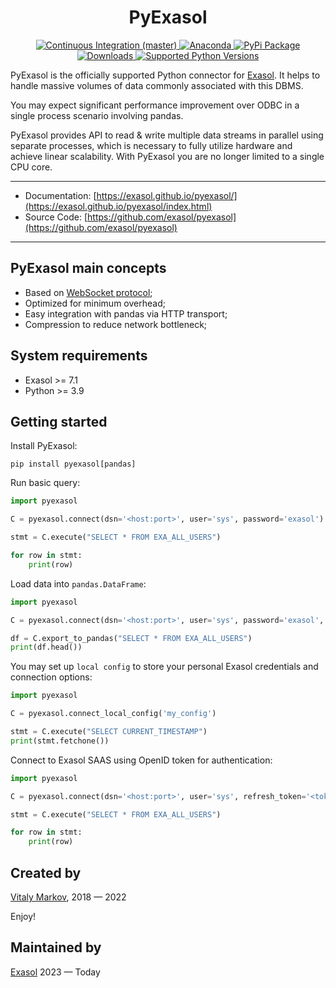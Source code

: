 <h1 align="center">PyExasol</h1>
<p align="center">
<a href="https://github.com/exasol/pyexasol/actions/workflows/pr-merge.yml">
    <img src="https://github.com/exasol/pyexasol/actions/workflows/pr-merge.yml/badge.svg?branch=master" alt="Continuous Integration (master)">
</a>
<a href="https://anaconda.org/conda-forge/pyexasol">
    <img src="https://anaconda.org/conda-forge/pyexasol/badges/version.svg" alt="Anaconda">
</a>
<a href="https://pypi.org/project/pyexasol/">
    <img src="https://img.shields.io/pypi/v/pyexasol" alt="PyPi Package">
</a>
<a href="https://pypi.org/project/pyexasol/">
    <img src="https://img.shields.io/pypi/dm/pyexasol" alt="Downloads">
</a>
<a href="https://pypi.org/project/pyexasol/">
    <img src="https://img.shields.io/pypi/pyversions/pyexasol" alt="Supported Python Versions">
</a>
</p>

PyExasol is the officially supported Python connector for [Exasol](https://www.exasol.com). It helps to handle massive volumes of data commonly associated with this DBMS.

You may expect significant performance improvement over ODBC in a single process scenario involving pandas.

PyExasol provides API to read & write multiple data streams in parallel using separate processes, which is necessary to fully utilize hardware and achieve linear scalability. With PyExasol you are no longer limited to a single CPU core.

---
* Documentation: [https://exasol.github.io/pyexasol/](https://exasol.github.io/pyexasol/index.html)
* Source Code: [https://github.com/exasol/pyexasol](https://github.com/exasol/pyexasol)
---

## PyExasol main concepts

- Based on [WebSocket protocol](https://github.com/exasol/websocket-api);
- Optimized for minimum overhead;
- Easy integration with pandas via HTTP transport;
- Compression to reduce network bottleneck;


## System requirements

- Exasol >= 7.1
- Python >= 3.9


## Getting started

Install PyExasol:
```
pip install pyexasol[pandas]
```

Run basic query:
```python
import pyexasol

C = pyexasol.connect(dsn='<host:port>', user='sys', password='exasol')

stmt = C.execute("SELECT * FROM EXA_ALL_USERS")

for row in stmt:
    print(row)
```

Load data into `pandas.DataFrame`:
```python
import pyexasol

C = pyexasol.connect(dsn='<host:port>', user='sys', password='exasol', compression=True)

df = C.export_to_pandas("SELECT * FROM EXA_ALL_USERS")
print(df.head())
```

You may set up `local config` to store your personal Exasol credentials and connection options:
```python
import pyexasol

C = pyexasol.connect_local_config('my_config')

stmt = C.execute("SELECT CURRENT_TIMESTAMP")
print(stmt.fetchone())
```

Connect to Exasol SAAS using OpenID token for authentication:

```python
import pyexasol

C = pyexasol.connect(dsn='<host:port>', user='sys', refresh_token='<token>')

stmt = C.execute("SELECT * FROM EXA_ALL_USERS")

for row in stmt:
    print(row)
```

## Created by
[Vitaly Markov](https://www.linkedin.com/in/markov-vitaly/), 2018 — 2022

Enjoy!

## Maintained by
[Exasol](https://www.exasol.com) 2023 — Today 
